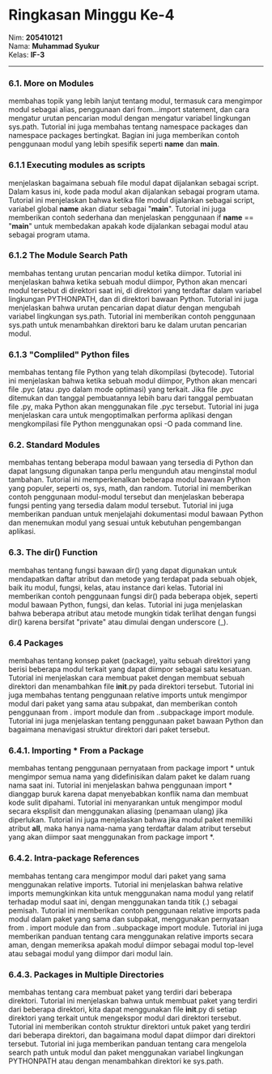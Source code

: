 # Ringkasan Minggu Ke-4
Nim: **205410121**<br>
Nama: **Muhammad Syukur**<br>
Kelas: **IF-3**
___

### 6.1. More on Modules <br>
membahas topik yang lebih lanjut tentang modul, termasuk cara mengimpor modul sebagai alias, penggunaan dari from...import statement, dan cara mengatur urutan pencarian modul dengan mengatur variabel lingkungan sys.path. Tutorial ini juga membahas tentang namespace packages dan namespace packages bertingkat. Bagian ini juga memberikan contoh penggunaan modul yang lebih spesifik seperti __name__ dan __main__.

### 6.1.1 Executing modules as scripts <br>
menjelaskan bagaimana sebuah file modul dapat dijalankan sebagai script. Dalam kasus ini, kode pada modul akan dijalankan sebagai program utama. Tutorial ini menjelaskan bahwa ketika file modul dijalankan sebagai script, variabel global __name__ akan diatur sebagai "__main__". Tutorial ini juga memberikan contoh sederhana dan menjelaskan penggunaan if __name__ == "__main__" untuk membedakan apakah kode dijalankan sebagai modul atau sebagai program utama.

### 6.1.2 The Module Search Path <br>
membahas tentang urutan pencarian modul ketika diimpor. Tutorial ini menjelaskan bahwa ketika sebuah modul diimpor, Python akan mencari modul tersebut di direktori saat ini, di direktori yang terdaftar dalam variabel lingkungan PYTHONPATH, dan di direktori bawaan Python. Tutorial ini juga menjelaskan bahwa urutan pencarian dapat diatur dengan mengubah variabel lingkungan sys.path. Tutorial ini memberikan contoh penggunaan sys.path untuk menambahkan direktori baru ke dalam urutan pencarian modul.

### 6.1.3 "Compliled" Python files <br>
membahas tentang file Python yang telah dikompilasi (bytecode). Tutorial ini menjelaskan bahwa ketika sebuah modul diimpor, Python akan mencari file .pyc (atau .pyo dalam mode optimasi) yang terkait. Jika file .pyc ditemukan dan tanggal pembuatannya lebih baru dari tanggal pembuatan file .py, maka Python akan menggunakan file .pyc tersebut. Tutorial ini juga menjelaskan cara untuk mengoptimalkan performa aplikasi dengan mengkompilasi file Python menggunakan opsi -O pada command line.

### 6.2. Standard Modules <br>
membahas tentang beberapa modul bawaan yang tersedia di Python dan dapat langsung digunakan tanpa perlu mengunduh atau menginstal modul tambahan. Tutorial ini memperkenalkan beberapa modul bawaan Python yang populer, seperti os, sys, math, dan random. Tutorial ini memberikan contoh penggunaan modul-modul tersebut dan menjelaskan beberapa fungsi penting yang tersedia dalam modul tersebut. Tutorial ini juga memberikan panduan untuk menjelajahi dokumentasi modul bawaan Python dan menemukan modul yang sesuai untuk kebutuhan pengembangan aplikasi.

### 6.3. The dir() Function <br>
membahas tentang fungsi bawaan dir() yang dapat digunakan untuk mendapatkan daftar atribut dan metode yang terdapat pada sebuah objek, baik itu modul, fungsi, kelas, atau instance dari kelas. Tutorial ini memberikan contoh penggunaan fungsi dir() pada beberapa objek, seperti modul bawaan Python, fungsi, dan kelas. Tutorial ini juga menjelaskan bahwa beberapa atribut atau metode mungkin tidak terlihat dengan fungsi dir() karena bersifat "private" atau dimulai dengan underscore (_).

### 6.4 Packages <br>
membahas tentang konsep paket (package), yaitu sebuah direktori yang berisi beberapa modul terkait yang dapat diimpor sebagai satu kesatuan. Tutorial ini menjelaskan cara membuat paket dengan membuat sebuah direktori dan menambahkan file __init__.py pada direktori tersebut. Tutorial ini juga membahas tentang penggunaan relative imports untuk mengimpor modul dari paket yang sama atau subpakat, dan memberikan contoh penggunaan from . import module dan from ..subpackage import module. Tutorial ini juga menjelaskan tentang penggunaan paket bawaan Python dan bagaimana menavigasi struktur direktori dari paket tersebut.

### 6.4.1. Importing * From a Package <br>
membahas tentang penggunaan pernyataan from package import * untuk mengimpor semua nama yang didefinisikan dalam paket ke dalam ruang nama saat ini. Tutorial ini menjelaskan bahwa penggunaan import * dianggap buruk karena dapat menyebabkan konflik nama dan membuat kode sulit dipahami. Tutorial ini menyarankan untuk mengimpor modul secara eksplisit dan menggunakan aliasing (penamaan ulang) jika diperlukan. Tutorial ini juga menjelaskan bahwa jika modul paket memiliki atribut __all__, maka hanya nama-nama yang terdaftar dalam atribut tersebut yang akan diimpor saat menggunakan from package import *.

### 6.4.2. Intra-package References <br>
membahas tentang cara mengimpor modul dari paket yang sama menggunakan relative imports. Tutorial ini menjelaskan bahwa relative imports memungkinkan kita untuk menggunakan nama modul yang relatif terhadap modul saat ini, dengan menggunakan tanda titik (.) sebagai pemisah. Tutorial ini memberikan contoh penggunaan relative imports pada modul dalam paket yang sama dan subpakat, menggunakan pernyataan from . import module dan from ..subpackage import module. Tutorial ini juga memberikan panduan tentang cara menggunakan relative imports secara aman, dengan memeriksa apakah modul diimpor sebagai modul top-level atau sebagai modul yang diimpor dari modul lain.

### 6.4.3. Packages in Multiple Directories <br>
membahas tentang cara membuat paket yang terdiri dari beberapa direktori. Tutorial ini menjelaskan bahwa untuk membuat paket yang terdiri dari beberapa direktori, kita dapat menggunakan file __init__.py di setiap direktori yang terkait untuk mengekspor modul dari direktori tersebut. Tutorial ini memberikan contoh struktur direktori untuk paket yang terdiri dari beberapa direktori, dan bagaimana modul dapat diimpor dari direktori tersebut. Tutorial ini juga memberikan panduan tentang cara mengelola search path untuk modul dan paket menggunakan variabel lingkungan PYTHONPATH atau dengan menambahkan direktori ke sys.path.
